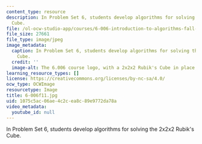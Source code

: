 ```yaml
---
content_type: resource
description: In Problem Set 6, students develop algorithms for solving the 2x2x2 Rubik's
  Cube.
file: /ol-ocw-studio-app/courses/6-006-introduction-to-algorithms-fall-2011/1075c5ac06ae4c2cea8c89e9772da78a_6-006f11.jpg
file_size: 27661
file_type: image/jpeg
image_metadata:
  caption: In Problem Set 6, students develop algorithms for solving the 2x2x2 Rubik's
    Cube.
  credit: ''
  image-alt: The 6.006 course logo, with a 2x2x2 Rubik's Cube in place of each zero.
learning_resource_types: []
license: https://creativecommons.org/licenses/by-nc-sa/4.0/
ocw_type: OCWImage
resourcetype: Image
title: 6-006f11.jpg
uid: 1075c5ac-06ae-4c2c-ea8c-89e9772da78a
video_metadata:
  youtube_id: null
---
```

In Problem Set 6, students develop algorithms for solving the 2x2x2 Rubik's Cube.